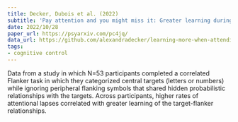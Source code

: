 ```yaml
---
title: Decker, Dubois et al. (2022)
subtitle: 'Pay attention and you might miss it: Greater learning during attentional lapses'
date: 2022/10/28
paper_url: https://psyarxiv.com/pc4jq/
data_url: https://github.com/alexandradecker/learning-more-when-attending-less
tags:
- cognitive control
---
```


Data from a study in which N=53 participants completed a correlated Flanker task in which they categorized central targets (letters or numbers) while ignoring peripheral flanking symbols that shared hidden probabilistic relationships with the targets. Across participants, higher rates of attentional lapses correlated with greater learning of the target-flanker relationships.
